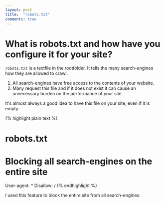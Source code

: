 ```yaml
---
layout: post
title:  "robots.txt"
comments: true
---
```


#   What is robots.txt and how have you configure it for your site?
``robots.txt`` is a textfile in the rootfolder. It tells the many search-engines how they are allowed to crawl.

1.  All search-engines have free access to the contents of your website.
2.  Many request this file and if it does not exist it can cause an unnecessary burden on the performance of your site.

It's almost always a good idea to have this file on your site, even if it is empty.

{% highlight plain text %}
#   robots.txt
#   Blocking all search-engines on the entire site
User-agent: *
Disallow: /
{% endhighlight %}

I used this feature to block the entire site from all search-engines.